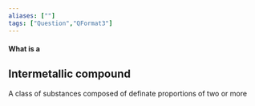 ```yaml
---
aliases: [""]
tags: ["Question","QFormat3"]
---
```


#### What is a
## Intermetallic compound
A class of substances composed of definate proportions of two or more 